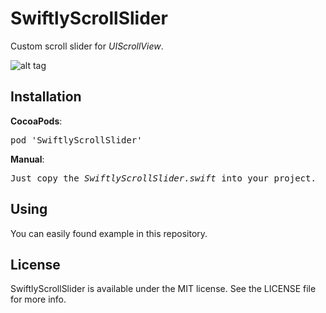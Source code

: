 # SwiftlyScrollSlider

Custom scroll slider for <i>UIScrollView</i>.

![alt tag](https://raw.github.com/maximbilan/SwiftlyScrollSlider/master/img/1.png)

## Installation
<b>CocoaPods</b>:
<pre>
pod 'SwiftlyScrollSlider'
</pre>
<b>Manual</b>:
<pre>
Just copy the <i>SwiftlyScrollSlider.swift</i> into your project.
</pre>

## Using

You can easily found example in this repository.

## License

SwiftlyScrollSlider is available under the MIT license. See the LICENSE file for more info.
